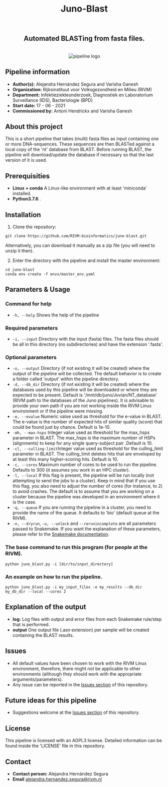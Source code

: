 <div align="center">
    <h1>Juno-Blast</h1>
    <br />
    <h2>Automated BLASTing from fasta files.</h2>
    <br />
    <img src="https://via.placeholder.com/150" alt="pipeline logo">
</div>

## Pipeline information

* **Author(s):**            Alejandra Hernández Segura and Varisha Ganesh
* **Organization:**         Rijksinstituut voor Volksgezondheid en Milieu (RIVM)
* **Department:**           Infektieziekteonderzoek, Diagnostiek en Laboratorium Surveillance (IDS), Bacteriologie (BPD)
* **Start date:**           17 - 06 - 2021
* **Commissioned by:**      Antoni Hendrickx and Varisha Ganesh

## About this project

This is a short pipeline that takes (multi) fasta files as input containing one or more DNA-sequences. These sequences are then BLASTed against a local copy of the 'nt' database from BLAST. Before running BLAST, the pipeline will download/update the database if necessary so that the last version of it is used. 

## Prerequisities

* **Linux + conda** A Linux-like environment with at least 'miniconda' installed. 
* **Python3.7.6** .


## Installation

1. Clone the repository:

```
git clone https://github.com/RIVM-bioinformatics/juno-blast.git
```
Alternatively, you can download it manually as a zip file (you will need to unzip it then).

2. Enter the directory with the pipeline and install the master environment:

```
cd juno-blast
conda env create -f envs/master_env.yaml
```

## Parameters & Usage

### Command for help

* ```-h, --help``` Shows the help of the pipeline

### Required parameters

* ```-i, --input``` Directory with the input (fasta) files. The fasta files should be all in this directory (no subdirectories) and have the extension '.fasta'. 

### Optional parameters

* ```-o, --output``` Directory (if not existing it will be created) where the output of the pipeline will be collected. The default behavior is to create a folder called 'output' within the pipeline directory. 
* ```-d, --db_dir``` Directory (if not existing it will be created) where the databases used by this pipeline will be downloaded or where they are expected to be present. Default is '/mnt/db/juno/Jovian/NT_database' (RIVM path to the databases of the Juno pipelines). It is advisable to provide your own path if you are not working inside the RIVM Linux environment or if the pipeline were missing.
* `-e, --evalue`     Numeric value used as threshold for the e-value in BLAST. The e-value is the number of expected hits of similar quality (score) that could be found just by chance. Default is 1e-10.
* `-mh, --max-hsps`  Integer value used as threshold for the max_hsps parameter in BLAST. The max_hsps is the maximum number of HSPs (alignments) to keep for any single query-subject pair .Default is 10.
* `-cl, --culling-limit`Integer value used as threshold for the culling_limit parameter in BLAST. The culling_limit deletes hits that are enveloped by at least this many higher-scoring hits. Default is 10.
* ```-c, --cores```  Maximum number of cores to be used to run the pipeline. Defaults to 300 (it assumes you work in an HPC cluster).
* ```-l, --local```  If this flag is present, the pipeline will be run locally (not attempting to send the jobs to a cluster). Keep in mind that if you use this flag, you also need to adjust the number of cores (for instance, to 2) to avoid crashes. The default is to assume that you are working on a cluster because the pipeline was developed in an environment where it is the case.
* ```-q, --queue```  If you are running the pipeline in a cluster, you need to provide the name of the queue. It defaults to 'bio' (default queue at the RIVM). 
* ```-n, --dryrun```, ```-u, --unlock``` and ```--rerunincomplete``` are all parameters passed to Snakemake. If you want the explanation of these parameters, please refer to the [Snakemake documentation](https://snakemake.readthedocs.io/en/stable/).


### The base command to run this program (for people at the RIVM). 

```
python juno_blast.py -i [dir/to/input_directory]
```

### An example on how to run the pipeline.

```
python juno_blast.py -i my_input_files -o my_results --db_dir my_db_dir --local --cores 2
```

## Explanation of the output

* **log:** Log files with output and error files from each Snakemake rule/step that is performed. 
* **output** One output file (.asn extension) per sample will be created containing the BLAST results.

## Issues  

* All default values have been chosen to work with the RIVM Linux environment, therefore, there might not be applicable to other environments (although they should work with the appropriate arguments/parameters).
* Any issue can be reported in the [Issues section](https://github.com/RIVM-bioinformatics/juno-blast/issues) of this repository.

## Future ideas for this pipeline

* Suggestions welcome at the [Issues section](https://github.com/RIVM-bioinformatics/juno-blast/issues) of this repository.

## License

This pipeline is licensed with an AGPL3 license. Detailed information can be found inside the 'LICENSE' file in this repository.

## Contact

* **Contact person:**       Alejandra Hernández Segura
* **Email**                 alejandra.hernandez.segura@rivm.nl
